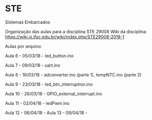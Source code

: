 # STE
Sistemas Embarcados

Organização das aulas para a disciplina STE 29008
Wiki da disciplina: https://wiki.sj.ifsc.edu.br/wiki/index.php/STE29008-2018-1

Aulas por arquivo:

  Aula 6 - 05/03/18 - 
      led_button.ino
      
  Aula 7 - 09/03/18 - 
      uart.ino
      
  Aula 8 - 16/03/18 - 
      adconverter.ino (parte 1), 
      tempNTC.ino     (parte 2)
      
  Aula 9 - 23/03/18 - 
      led_btn_interruption.ino
      
  Aula 10 - 26/03/18 - 
      GPIO_external_interrupt.ino
      
  Aula 11 - 02/04/18 - 
      ledPwm.ino
      
  Aula 12 - 06/04/18 - 
  Aula 13 - 09/04/18 - 
